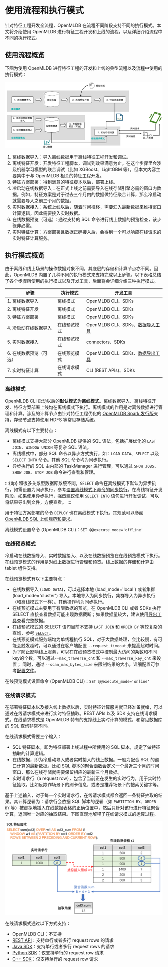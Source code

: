 # 使用流程和执行模式

针对特征工程开发全流程，OpenMLDB 在流程不同阶段支持不同的执行模式。本文将介绍使用 OpenMLDB 进行特征工程开发和上线的流程，以及详细介绍流程中不同的执行模式。

## 使用流程概览

下图为使用 OpenMLDB 进行特征工程的开发和上线的典型流程以及流程中使用的执行模式：

![image-20220310170024349](images/modes-flow.png)

1. 离线数据导入：导入离线数据用于离线特征工程开发和调试。
2. 离线特征开发：开发特征工程脚本，调试到效果满意为止。在这个步骤里会涉及机器学习模型的联合调试（比如 XGBoost、LightGBM 等），但本文内容主要集中于与 OpenMLDB 相关的特征工程开发。
3. 特征方案部署：得到满意的特征脚本以后，部署上线。
4. 冷启动在线数据导入：在正式上线之前需要导入在线存储引擎必需的窗口内数据。例如，特征方案是对于过去三个月内的数据做特征聚合计算，那么冷启动就需要导入之前三个月的数据。
5. 实时数据接入：系统上线以后，随着时间推移，需要汇入最新数据来维持窗口计算逻辑，因此需要接入实时数据。
6. 在线数据预览（可选）：通过支持的 SQL 命令进行线上数据的预览检查，该步骤非必需。
7. 实时特征计算：方案部署且数据正确接入后，会得到一个可以响应在线请求的实时特征计算服务。

## 执行模式概览

由于离线和线上场景的操作数据对象不同，其底层的存储和计算节点亦不同。因此，OpenMLDB 内置了几种不同的执行模式来支持完成以上步骤。以下表格总结了各个步骤所使用的执行模式以及开发工具，后面将会详细介绍三种执行模式。

| **步骤**                | **执行模式** | **开发工具**                                                 |
| ----------------------- | ------------ | ------------------------------------------------------------ |
| 1. 离线数据导入         | 离线模式     | OpenMLDB CLI、SDKs                                           |
| 2. 离线特征开发         | 离线模式     | OpenMLDB CLI、SDKs                                           |
| 3. 特征方案部署         | 离线模式     | OpenMLDB CLI、SDKs                                           |
| 4. 冷启动在线数据导入   | 在线预览模式 | OpenMLDB CLI、SDKs、[数据导入工具](https://openmldb.ai/docs/zh/main/tutorial/data_import.html) |
| 5. 实时数据接入         | 在线预览模式 | connectors、SDKs                                             |
| 6. 在线数据预览（可选） | 在线预览模式 | OpenMLDB CLI、SDKs、[数据导出工具](https://openmldb.ai/docs/zh/main/tutorial/data_export.html) |
| 7. 实时特征计算         | 在线请求模式 | CLI (REST APIs)、SDKs                                        |

### 离线模式

OpenMLDB CLI 启动以后的**默认模式为离线模式**。离线数据导入、离线特征开发、特征方案部署上线均在离线模式下执行。离线模式的作用是对离线数据进行管理和计算。涉及的计算节点由针对特征工程优化的 [OpenMLDB Spark 发行版](../../tutorial/openmldbspark_distribution.md)支持，存储节点支持使用 HDFS 等常见存储系统。

离线模式有以下主要特点：

- 离线模式支持大部分 OpenMLDB 提供的 SQL 语法，包括扩展优化的 `LAST JOIN`、`WINDOW UNION` 等复杂 SQL 语法。
- 离线模式中，部分 SQL 命令以异步方式执行，如：`LOAD DATA`、`SELECT` 以及 `SELECT INTO` 命令。其他 SQL 命令均为同步执行。
- 异步执行的 SQL 由内部的 TaskManager 进行管理，可以通过 `SHOW JOBS`、`SHOW JOB`、`STOP JOB` 命令进行查看和管理。

:::{tip}
和很多关系型数据库系统不同，`SELECT` 命令在离线模式下默认为异步执行，如需设置为同步执行，参考[设置离线模式下命令的同步执行](../../openmldb_sql/ddl/SET_STATEMENT.md#离线命令配置详情)。在离线特征开发阶段，如果使用异步执行，强烈建议使用 `SELECT INTO` 语句进行开发调试，可以将结果导出到文件，方便查看。
:::

用于特征方案部署的命令 `DEPLOY` 也在离线模式下执行。其规范可以参阅 [OpenMLDB SQL 上线规范和要求](../../openmldb_sql/deployment_manage/ONLINE_REQUEST_REQUIREMENTS.md)。

离线模式设置命令 (OpenMLDB CLI)：`SET @@execute_mode='offline'`

### 在线预览模式

冷启动在线数据导入、实时数据接入、以及在线数据预览在在线预览模式下执行。在线预览模式的作用是对线上数据进行管理和预览。线上数据的存储和计算由 tablet 组件支持。

在线预览模式有以下主要特点：

- 在线数据导入 (`LOAD DATA`)，可以选择本地 (load_mode='local') 或者集群 (load_mode='cluster') 导入。本地导入为同步执行，集群导入为异步执行（和离线模式下一样）。其他操作均为同步执行。
- 在线预览模式主要用于有限数据的预览，在 OpenMLDB CLI 或者 SDKs 执行 SELECT 直接查看数据可能出现数据截断；如果数据量较大，建议使用[导出工具](https://openmldb.ai/docs/zh/main/tutorial/data_export.html)查看完整数据。
- 在线预览模式的 SELECT 语句目前不支持 `LAST JOIN` 和 `ORDER BY` 等较复杂的查询，参考 [`SELECT`](https://openmldb.ai/docs/zh/main/openmldb_sql/dql/SELECT_STATEMENT.html)。
- 在线预览模式服务端均为单线程执行 SQL，对于大数据处理，会比较慢，有可能会触发超时，可以通过在客户端配置 `--request_timeout` 来提高超时时间。
- 为了防止影响线上服务，可以在在线预览模式中控制最大访问的条数和不同key的个数，可以通过`--max_traverse_cnt` 和 `--max_traverse_key_cnt` 来设置；
同时，通过 `--scan_max_bytes_size` 来限制结果的大小。详细配置可参考[配置文件](../../deploy/conf.md)。

在线预览模式设置命令 (OpenMLDB CLI)：`SET @@execute_mode='online'`

### 在线请求模式

在部署特征脚本以及接入线上数据以后，实时特征计算服务就已经准备就绪，可以通过在线请求模式来进行实时特征抽取。REST APIs 以及 SDK 支持在线请求模式。在线请求模式是 OpenMLDB 特有的支撑线上实时计算的模式，和常见数据库的 SQL 查询非常不同。

在线请求模式需要三个输入：

- SQL 特征脚本，即为特征部署上线过程中所使用的 SQL 脚本，规定了做特征抽取的计算逻辑。
- 在线数据，即为冷启动导入或者实时接入的线上数据。一般为配合 SQL 的窗口计算的最新数据。比如 SQL 脚本的聚合函数会定义一个最近三个月的时间窗口，那么在线存储就需要保留相应的最新三个月数据。
- 实时请求行（a request row），包含了当前正在发生的实时行为，用于实时特征抽取。比如反欺诈场景下的刷卡信息，或者是推荐场景下的搜索关键字等。

基于上述输入，对于每一个实时请求行，在线请求模式都会返回一条特征抽取的结果。其计算逻辑为：请求行会依据 SQL 脚本的逻辑（如 `PARTITION BY`、`ORDER BY` 等）被虚拟地插入在线数据表格的正确位置中，然后只针对该行进行特征聚合计算，返回唯一对应的抽取结果。下图直观地解释了在线请求模式的运算过程。

![modes-request](images/modes-request.png)

在线请求模式通过以下方式支持：

- OpenMLDB CLI：不支持
- [REST API](../sdk/rest_api.md)：支持单行或者多行 request rows 的请求
- [Java SDK](../sdk/java_sdk.md)：支持单行或者多行 request rows 的请求
- [Python SDK](../sdk/python_sdk.md)：仅支持单行的 request row 请求
- [C++ SDK](../sdk/cxx_sdk.md)：仅支持单行的 request row 请求
